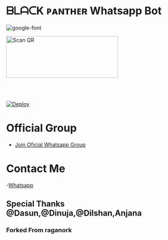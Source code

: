 
# ᗷᒪᗩᑕK ᴩᴀɴᴛʜᴇʀ Whatsapp Bot

<img src="https://i.ibb.co/yQBM4yx/wp1869937.png" alt="google-font" border="0"></a>

<a href="https://baileys-qr.vercel.app/api"><img align="center" src="/language/replit-scan.png" alt="Scan QR" height="112" width="300" /></a>

<br>

<div>

<br>

  

[![Deploy](https://www.herokucdn.com/deploy/button.svg)](https://dashboard.heroku.com/new?button-url=https%3A%2F%2Fbaileys-qr.vercel.app%2F&template=https%3A%2F%2Fgithub.com%2FShaheen00%2Fraganork-deploy.git)
 

# Official Group

- [Join Oficial Whatsapp Group](https://chat.whatsapp.com/LWOdea4zvErAHkLNuAQkoP)

# Contact Me

-[Whatsapp](https://wa.me/94741671668?text_Hi🤟)

## Special Thanks @Dasun,@Dinuja,@Dilshan,Anjana

### Forked From raganork
